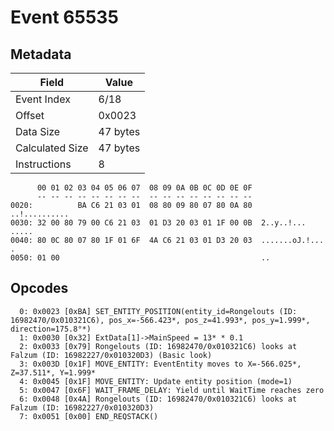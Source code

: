 # Event 65535

## Metadata

| Field           | Value    |
|-----------------|----------|
| Event Index     | 6/18     |
| Offset          | 0x0023   |
| Data Size       | 47 bytes |
| Calculated Size | 47 bytes |
| Instructions    | 8        |

```
      00 01 02 03 04 05 06 07  08 09 0A 0B 0C 0D 0E 0F
      -- -- -- -- -- -- -- --  -- -- -- -- -- -- -- --
0020:          BA C6 21 03 01  08 80 09 80 07 80 0A 80     ..!..........
0030: 32 00 80 79 00 C6 21 03  01 D3 20 03 01 1F 00 0B  2..y..!... .....
0040: 80 0C 80 07 80 1F 01 6F  4A C6 21 03 01 D3 20 03  .......oJ.!... .
0050: 01 00                                             ..              
```

## Opcodes

```
  0: 0x0023 [0xBA] SET_ENTITY_POSITION(entity_id=Rongelouts (ID: 16982470/0x010321C6), pos_x=-566.423*, pos_z=41.993*, pos_y=1.999*, direction=175.8°*)
  1: 0x0030 [0x32] ExtData[1]->MainSpeed = 13* * 0.1
  2: 0x0033 [0x79] Rongelouts (ID: 16982470/0x010321C6) looks at Falzum (ID: 16982227/0x010320D3) (Basic look)
  3: 0x003D [0x1F] MOVE_ENTITY: EventEntity moves to X=-566.025*, Z=37.511*, Y=1.999*
  4: 0x0045 [0x1F] MOVE_ENTITY: Update entity position (mode=1)
  5: 0x0047 [0x6F] WAIT_FRAME_DELAY: Yield until WaitTime reaches zero
  6: 0x0048 [0x4A] Rongelouts (ID: 16982470/0x010321C6) looks at Falzum (ID: 16982227/0x010320D3)
  7: 0x0051 [0x00] END_REQSTACK()
```
